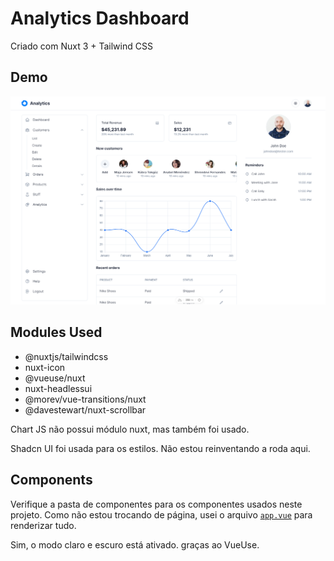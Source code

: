 # Analytics Dashboard


Criado com Nuxt 3 + Tailwind CSS

## Demo


![Cover](/public/cover.png)

## Modules Used

- @nuxtjs/tailwindcss
- nuxt-icon
- @vueuse/nuxt
- nuxt-headlessui
- @morev/vue-transitions/nuxt
- @davestewart/nuxt-scrollbar

Chart JS não possui módulo nuxt, mas também foi usado.


Shadcn UI foi usada para os estilos. Não estou reinventando a roda aqui.

## Components

Verifique a pasta de componentes para os componentes usados ​​neste projeto. Como não estou trocando de página, usei o arquivo [`app.vue`](/app.vue) para renderizar tudo.

Sim, o modo claro e escuro está ativado. graças ao VueUse.
